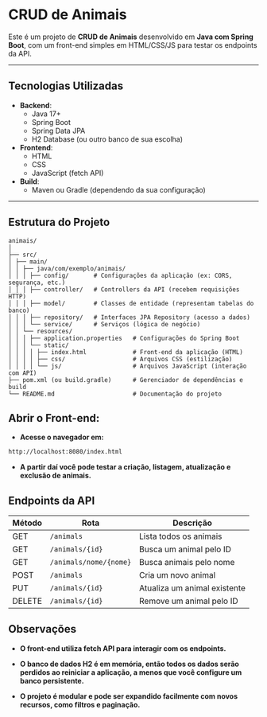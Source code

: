 # CRUD de Animais

Este é um projeto de **CRUD de Animais** desenvolvido em **Java com Spring Boot**, com um front-end simples em HTML/CSS/JS para testar os endpoints da API.

---

## Tecnologias Utilizadas

- **Backend**:
  - Java 17+
  - Spring Boot
  - Spring Data JPA
  - H2 Database (ou outro banco de sua escolha)
- **Frontend**:
  - HTML
  - CSS
  - JavaScript (fetch API)
- **Build**:
  - Maven ou Gradle (dependendo da sua configuração)

---

## Estrutura do Projeto

```
animais/
│
├── src/
│ ├── main/
│ │ ├── java/com/exemplo/animais/
│ │ │ ├── config/       # Configurações da aplicação (ex: CORS, segurança, etc.)
│ │ │ ├── controller/   # Controllers da API (recebem requisições HTTP)
│ │ │ ├── model/        # Classes de entidade (representam tabelas do banco)
│ │ │ ├── repository/   # Interfaces JPA Repository (acesso a dados)
│ │ │ └── service/      # Serviços (lógica de negócio)
│ │ └── resources/
│ │ │ ├── application.properties   # Configurações do Spring Boot
│ │ │ └── static/
│ │ │ │ ├── index.html             # Front-end da aplicação (HTML)
│ │ │ │ ├── css/                   # Arquivos CSS (estilização)
│ │ │ │ └── js/                    # Arquivos JavaScript (interação com API)
├── pom.xml (ou build.gradle)      # Gerenciador de dependências e build
└── README.md                      # Documentação do projeto

```

## Abrir o Front-end:

- **Acesse o navegador em:**
  
```bash
http://localhost:8080/index.html
```

- **A partir daí você pode testar a criação, listagem, atualização e exclusão de animais.**

## Endpoints da API

| Método | Rota                   | Descrição                    |
| ------ | ---------------------- | ---------------------------- |
| GET    | `/animals`             | Lista todos os animais       |
| GET    | `/animals/{id}`        | Busca um animal pelo ID      |
| GET    | `/animals/nome/{nome}` | Busca animais pelo nome      |
| POST   | `/animals`             | Cria um novo animal          |
| PUT    | `/animals/{id}`        | Atualiza um animal existente |
| DELETE | `/animals/{id}`        | Remove um animal pelo ID     |

## Observações

- **O front-end utiliza fetch API para interagir com os endpoints.**

- **O banco de dados H2 é em memória, então todos os dados serão perdidos ao reiniciar a aplicação, a menos que você configure um banco persistente.**

- **O projeto é modular e pode ser expandido facilmente com novos recursos, como filtros e paginação.**

